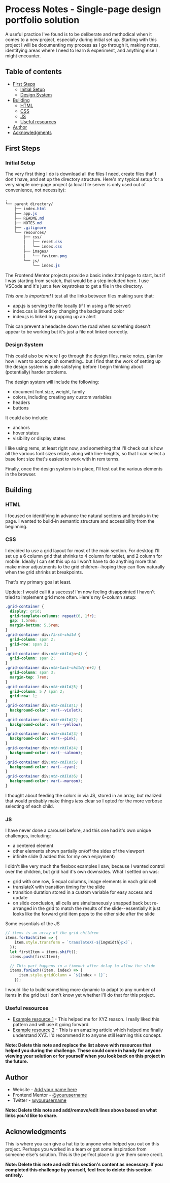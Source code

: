 # Process Notes - Single-page design portfolio solution

A useful practice I've found is to be deliberate and methodical when it comes to a new project, especially during initial set up. Starting with this project I will be documenting my process as I go through it, making notes, identifying areas where I need to learn & experiment, and anything else I might encounter.

## Table of contents

- [First Steps](#first-steps)
  - [Initial Setup](#initial-setup)
  - [Design System](#design-system)
- [Building](#building)
  - [HTML](#html)
  - [CSS](#css)
  - [JS](#js)
  - [Useful resources](#useful-resources)
- [Author](#author)
- [Acknowledgments](#acknowledgments)

## First Steps

### Initial Setup

The very first thing I do is download all the files I need, create files that I don't have, and set up the directory structure. Here's my typical setup for a very simple one-page project (a local file server is only used out of convenience, not necessity):

```css
.
└── parent directory/
    ├── index.html
    ├── app.js
    ├── README.md
    ├── NOTES.md
    ├── .gitignore
    └── resources/
        ├── css/
        │   ├── reset.css
        │   └── index.css
        ├── images/
        │   └── favicon.png
        └── js/
            └── index.js

```

The Frontend Mentor projects provide a basic index.html page to start, but if I was starting from scratch, that would be a step included here. I use VSCode and it's just a few keystrokes to get a file in the directory.

*This one is important!* I test all the links between files making sure that:
- app.js is serving the file locally (if I'm using a file server)
- index.css is linked by changing the background color
- index.js is linked by popping up an alert

This can prevent a headache down the road when something doesn't appear to be working but it's just a file not linked correctly.

### Design System

This could also be where I go through the design files, make notes, plan for how I want to accomplish something...but I find that the work of setting up the design system is quite satisfying before I begin thinking about (potentially) harder problems.

The design system will include the following:
- document font size, weight, family
- colors, including creating any custom variables
- headers
- buttons

It could also include:
- anchors
- hover states
- visibility or display states

I like using rems, at least right now, and something that I'll check out is how all the various font sizes relate, along with line-heights, so that I can select a base font size that's easiest to work with in rem terms.

Finally, once the design system is in place, I'll test out the various elements in the browser.

## Building

### HTML

I focused on identifying in advance the natural sections and breaks in the page. I wanted to build-in semantic structure and accessibility from the beginning.

### CSS

I decided to use a grid layout for most of the main section. For desktop I'll set up a 6 column grid that shrinks to 4 column for tablet, and 2 column for mobile. Ideally I can set this up so I won't have to do anything more than make minor adjustments to the grid children--hoping they can flow naturally when the grid shrinks at breakpoints.

That's my primary goal at least.

Update: I would call it a success! I'm now feeling disappointed I haven't tried to implement grid more often. Here's my 6-column setup:

```css
.grid-container {
  display: grid;
  grid-template-columns: repeat(6, 1fr);
  gap: 1.5rem;
  margin-bottom: 5.5rem;
}
.grid-container div:first-child {
  grid-column: span 2;
  grid-row: span 2;
}
.grid-container div:nth-child(n+4) {
  grid-column: span 2;
}
.grid-container div:nth-last-child(-n+2) {
  grid-column: span 3;
  margin-top: 7rem;
}
.grid-container div:nth-child(5) {
  grid-column: 5 / span 2;
  grid-row: 1;
}
.grid-container div:nth-child(1) {
  background-color: var(--violet);
}
.grid-container div:nth-child(2) {
  background-color: var(--yellow);
}
.grid-container div:nth-child(3) {
  background-color: var(--pink);
}
.grid-container div:nth-child(4) {
  background-color: var(--salmon);
}
.grid-container div:nth-child(5) {
  background-color: var(--cyan);
}
.grid-container div:nth-child(6) {
  background-color: var(--maroon);
}
```

I thought about feeding the colors in via JS, stored in an array, but realized that would probably make things *less* clear so I opted for the more verbose selecting of each child.

### JS

I have never done a carousel before, and this one had it's own unique challenges, including:
- a centered element
- other elements shown partially on/off the sides of the viewport
- infinite slide (I added this for my own enjoyment)

I didn't like very much the flexbox examples I saw, because I wanted control over the children, but grid had it's own downsides. What I settled on was:
- grid with one row, 5 equal columns, image elements in each grid cell
- translateX with transition timing for the slide
- transition duration stored in a custom variable for easy access and update
- on slide conclusion, all cells are simultaneously snapped back but re-arranged in the grid to match the results of the slide--essentially it just looks like the forward grid item pops to the other side after the slide

Some essentials of the JS
```js
// items is an array of the grid children
items.forEach(item => {
    item.style.transform = `translateX(-${imgWidth}px)`;
  });
  let firstItem = items.shift();
  items.push(firstItem);

  // This part happens in a timeout after delay to allow the slide
  items.forEach((item, index) => {
      item.style.gridColumn = `${index + 1}`;
    });
```

I would like to build something more dynamic to adapt to any number of items in the grid but I don't know yet whether I'll do that for this project.

### Useful resources

- [Example resource 1](https://www.example.com) - This helped me for XYZ reason. I really liked this pattern and will use it going forward.
- [Example resource 2](https://www.example.com) - This is an amazing article which helped me finally understand XYZ. I'd recommend it to anyone still learning this concept.

**Note: Delete this note and replace the list above with resources that helped you during the challenge. These could come in handy for anyone viewing your solution or for yourself when you look back on this project in the future.**

## Author

- Website - [Add your name here](https://www.your-site.com)
- Frontend Mentor - [@yourusername](https://www.frontendmentor.io/profile/yourusername)
- Twitter - [@yourusername](https://www.twitter.com/yourusername)

**Note: Delete this note and add/remove/edit lines above based on what links you'd like to share.**

## Acknowledgments

This is where you can give a hat tip to anyone who helped you out on this project. Perhaps you worked in a team or got some inspiration from someone else's solution. This is the perfect place to give them some credit.

**Note: Delete this note and edit this section's content as necessary. If you completed this challenge by yourself, feel free to delete this section entirely.**
